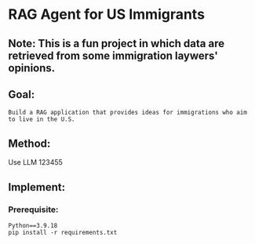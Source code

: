 # RAG Agent for US Immigrants
## Note: This is a fun project in which data are retrieved from some immigration laywers' opinions. 
## Goal:
    Build a RAG application that provides ideas for immigrations who aim to live in the U.S.  

## Method:
Use LLM 123455
## Implement:
### Prerequisite:
    Python==3.9.18
    pip install -r requirements.txt


